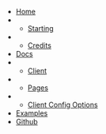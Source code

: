 * [Home](/)
* * [Starting](/?id=installation)
* * [Credits](/?id=credits)
* [Docs](/docs)
* * [Client](/docs/client)
* * [Pages](/docs/pages)
* * [Client Config Options](/docs/clientconfigoptions)
* [Examples](/examples)
* [Github](https://github.com/turtlepaw/discord.jsh/)